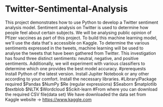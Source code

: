 # Twitter-Sentimental-Analysis
This project demonstrates how to use Python to develop a Twitter sentiment analysis model. Sentiment analysis on Twitter is used to determine how people feel about certain subjects. We will be analysing public opinion of Pfizer vaccines as part of this project.    To build this machine learning model, we'll use the data that's accessible on Kaggle. To determine the various sentiments expressed in the tweets, machine learning will be used to analyse the tweets that have been gathered from Twitter. This investigation has found three distinct sentiments: neutral, negative, and positive sentiments. Additionally, we will experiment with various classifiers to determine which one provides the best model accuracy.
#prerequests
Install Python of the latest version.
Install Jupiter Notebook or any other according to your comfort.
Install the necessary libraries.
#Library/Package required
$Pandas
$NumPy
$Re (regular expressions)
$Seaborn
$matplotlib
$textblob
$NLTK
$Wordcloud
$Scikit-learn
#From where you can download the required CSV file(data set)
We have downloaded the data set from Kaggle website -> https://www.kaggle.com
